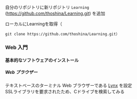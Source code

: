 ﻿自分のリポジトリに新リポジトリ `Learning` (https://github.com/thoshina/Learning.git) を追加

ローカルにLearningを取得（
```
git clone https://github.com/thoshina/Learning.git）
```

### Web 入門  
#### 基本的なソフトウェアのインストール  

##### Web ブラウザー
テキストベースのターミナル Web ブラウザーである [Lynx](https://lynx.browser.org/) を設定  
SSLライブラリを要求されたため、Cドライブを検索してみる


